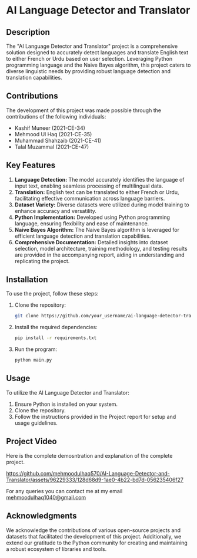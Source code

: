 # AI Language Detector and Translator

## Description
The "AI Language Detector and Translator" project is a comprehensive solution designed to accurately detect languages and translate English text to either French or Urdu based on user selection. Leveraging Python programming language and the Naive Bayes algorithm, this project caters to diverse linguistic needs by providing robust language detection and translation capabilities.

## Contributions
The development of this project was made possible through the contributions of the following individuals:
- Kashif Muneer (2021-CE-34)
- Mehmood Ul Haq (2021-CE-35)
- Muhammad Shahzaib (2021-CE-41)
- Talal Muzammal (2021-CE-47)

## Key Features
1. **Language Detection:** The model accurately identifies the language of input text, enabling seamless processing of multilingual data.
2. **Translation:** English text can be translated to either French or Urdu, facilitating effective communication across language barriers.
3. **Dataset Variety:** Diverse datasets were utilized during model training to enhance accuracy and versatility.
4. **Python Implementation:** Developed using Python programming language, ensuring flexibility and ease of maintenance.
5. **Naive Bayes Algorithm:** The Naive Bayes algorithm is leveraged for efficient language detection and translation capabilities.
6. **Comprehensive Documentation:** Detailed insights into dataset selection, model architecture, training methodology, and testing results are provided in the accompanying report, aiding in understanding and replicating the project.

## Installation
To use the project, follow these steps:

1. Clone the repository:
    ```bash
    git clone https://github.com/your_username/ai-language-detector-translator.git
    ```
2. Install the required dependencies:
    ```bash
    pip install -r requirements.txt
    ```
3. Run the program:
    ```bash
    python main.py
    ```

## Usage
To utilize the AI Language Detector and Translator:
1. Ensure Python is installed on your system.
2. Clone the repository.
3. Follow the instructions provided in the Project report for setup and usage guidelines.

## Project Video
Here is the complete demosntration and explanation of the complete project.

https://github.com/mehmoodulhaq570/AI-Language-Detector-and-Translator/assets/96229333/128d68d9-1ae0-4b22-bd7d-056235406f27

For any queries you can contact me at my email mehmoodulhaq1040@gmail.com

## Acknowledgments
We acknowledge the contributions of various open-source projects and datasets that facilitated the development of this project. Additionally, we extend our gratitude to the Python community for creating and maintaining a robust ecosystem of libraries and tools.
